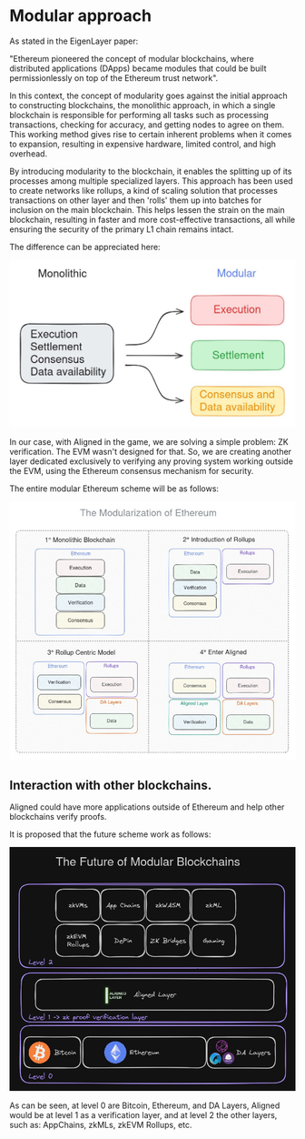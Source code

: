 # Modular approach

As stated in the EigenLayer paper:

"Ethereum pioneered the concept of modular blockchains, where distributed applications (DApps) became modules that could be built permissionlessly on top of the Ethereum trust network".

In this context, the concept of modularity goes against the initial approach to constructing blockchains, the monolithic approach, in which a single blockchain is responsible for performing all tasks such as processing transactions, checking for accuracy, and getting nodes to agree on them. This working method gives rise to certain inherent problems when it comes to expansion, resulting in expensive hardware, limited control, and high overhead.

By introducing modularity to the blockchain, it enables the splitting up of its processes among multiple specialized layers. This approach has been used to create networks like rollups, a kind of scaling solution that processes transactions on other layer and then 'rolls' them up into batches for inclusion on the main blockchain. This helps lessen the strain on the main blockchain, resulting in faster and more cost-effective transactions, all while ensuring the security of the primary L1 chain remains intact.

The difference can be appreciated here:

![different-approaches](../images/different-approaches.jpg)

In our case, with Aligned in the game, we are solving a simple problem: ZK verification. The EVM wasn't designed for that. So, we are creating another layer dedicated exclusively to verifying any proving system working outside the EVM, using the Ethereum consensus mechanism for security.

The entire modular Ethereum scheme will be as follows:

![the-modularization-of-ethereum](../images/the-modularization-of-ethereum.jpg)

## Interaction with other blockchains.

Aligned could have more applications outside of Ethereum and help other blockchains verify proofs.

It is proposed that the future scheme work as follows:

![future-modular](../images/future-modular.jpg)

As can be seen, at level 0 are Bitcoin, Ethereum, and DA Layers, Aligned would be at level 1 as a verification layer, and at level 2 the other layers, such as: AppChains, zkMLs, zkEVM Rollups, etc.
